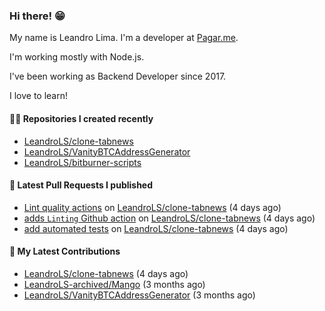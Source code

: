 ### Hi there! 😁 

My name is Leandro Lima. I'm a developer at [Pagar.me](https://pagar.me/).  

I'm working mostly with Node.js. 

I've been working as Backend Developer since 2017. 

I love to learn!  

#### 👨‍💻 Repositories I created recently
- [LeandroLS/clone-tabnews](https://github.com/LeandroLS/clone-tabnews)
- [LeandroLS/VanityBTCAddressGenerator](https://github.com/LeandroLS/VanityBTCAddressGenerator)
- [LeandroLS/bitburner-scripts](https://github.com/LeandroLS/bitburner-scripts)

#### 🔨 Latest Pull Requests I published

- [Lint quality actions](https://github.com/LeandroLS/clone-tabnews/pull/17) on [LeandroLS/clone-tabnews](https://github.com/LeandroLS/clone-tabnews) (4 days ago)
- [adds `Linting` Github action](https://github.com/LeandroLS/clone-tabnews/pull/16) on [LeandroLS/clone-tabnews](https://github.com/LeandroLS/clone-tabnews) (4 days ago)
- [add automated tests](https://github.com/LeandroLS/clone-tabnews/pull/15) on [LeandroLS/clone-tabnews](https://github.com/LeandroLS/clone-tabnews) (4 days ago)

#### :construction_worker: My Latest Contributions

- [LeandroLS/clone-tabnews](https://github.com/LeandroLS/clone-tabnews) (4 days ago)
- [LeandroLS-archived/Mango](https://github.com/LeandroLS-archived/Mango) (3 months ago)
- [LeandroLS/VanityBTCAddressGenerator](https://github.com/LeandroLS/VanityBTCAddressGenerator) (3 months ago)
